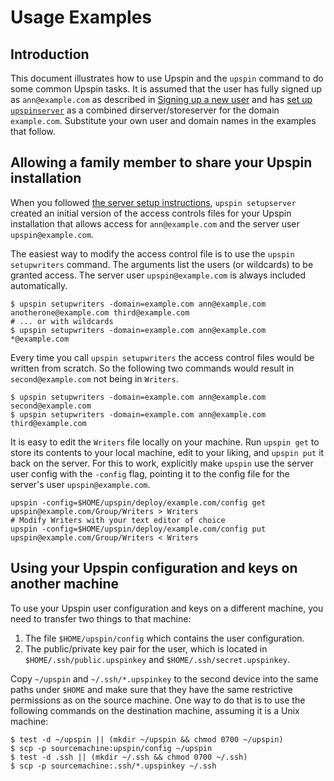 # Usage Examples

## Introduction

This document illustrates how to use Upspin and the `upspin` command to do some
common Upspin tasks.
It is assumed that the user has fully signed up as `ann@example.com` as
described in [Signing up a new user](/doc/signup.md) and has [set up
`upspinserver`](/doc/server_setup.md) as a combined dirserver/storeserver for
the domain `example.com`.
Substitute your own user and domain names in the examples that follow.

## Allowing a family member to share your Upspin installation

When you followed [the server setup instructions](/doc/server_setup.md),
`upspin setupserver` created an initial version of the access controls
files for your Upspin installation that allows access for `ann@example.com` and
the server user `upspin@example.com`.

The easiest way to modify the access control file is to use the `upspin
setupwriters` command. The arguments list the users (or wildcards) to be
granted access.
The server user `upspin@example.com` is always included automatically.

```
$ upspin setupwriters -domain=example.com ann@example.com anotherone@example.com third@example.com
# ... or with wildcards
$ upspin setupwriters -domain=example.com ann@example.com *@example.com
```

Every time you call `upspin setupwriters` the access control files would be
written from scratch.
So the following two commands would result in `second@example.com` not being in
`Writers`.

```
$ upspin setupwriters -domain=example.com ann@example.com second@example.com
$ upspin setupwriters -domain=example.com ann@example.com third@example.com
```

It is easy to edit the `Writers` file locally on your machine.
Run `upspin get` to store its contents to your local machine, edit to your
liking, and `upspin put` it back on the server.
For this to work, explicitly make `upspin` use the server user config with the
`-config` flag, pointing it to the config file for the server's user
`upspin@example.com`.


```
upspin -config=$HOME/upspin/deploy/example.com/config get upspin@example.com/Group/Writers > Writers
# Modify Writers with your text editor of choice
upspin -config=$HOME/upspin/deploy/example.com/config put upspin@example.com/Group/Writers < Writers
```

## Using your Upspin configuration and keys on another machine

To use your Upspin user configuration and keys on a different machine, you need
to transfer two things to that machine:

1. The file `$HOME/upspin/config` which contains the user configuration.
2. The public/private key pair for the user, which is located in
   `$HOME/.ssh/public.upspinkey` and `$HOME/.ssh/secret.upspinkey`.

Copy `~/upspin` and `~/.ssh/*.upspinkey` to the second device into the same
paths under `$HOME` and make sure that they have the same restrictive
permissions as on the source machine.
One way to do that is to use the following commands on the destination machine,
assuming it is a Unix machine:

```
$ test -d ~/upspin || (mkdir ~/upspin && chmod 0700 ~/upspin)
$ scp -p sourcemachine:upspin/config ~/upspin
$ test -d .ssh || (mkdir ~/.ssh && chmod 0700 ~/.ssh)
$ scp -p sourcemachine:.ssh/*.upspinkey ~/.ssh
```
